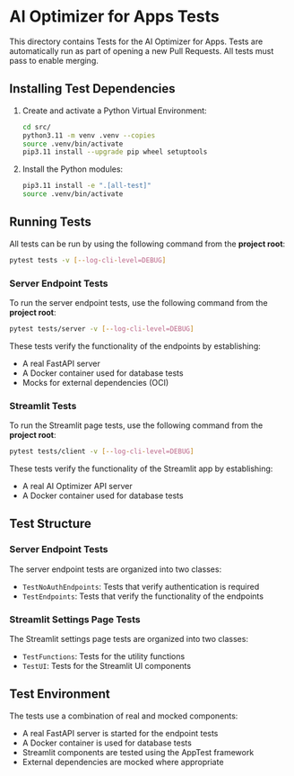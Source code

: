 # AI Optimizer for Apps Tests
<!-- spell-checker:ignore streamlit, venv, setuptools, pytest -->

This directory contains Tests for the AI Optimizer for Apps.  Tests are automatically
run as part of opening a new Pull Requests.  All tests must pass to enable merging.

## Installing Test Dependencies

1. Create and activate a Python Virtual Environment:

   ```bash
   cd src/
   python3.11 -m venv .venv --copies
   source .venv/bin/activate
   pip3.11 install --upgrade pip wheel setuptools
   ```

1. Install the Python modules:

   ```bash
   pip3.11 install -e ".[all-test]"
   source .venv/bin/activate
   ```

## Running Tests

All tests can be run by using the following command from the **project root**:

```bash
pytest tests -v [--log-cli-level=DEBUG]
```

### Server Endpoint Tests

To run the server endpoint tests, use the following command from the **project root**:

```bash
pytest tests/server -v [--log-cli-level=DEBUG]
```

These tests verify the functionality of the endpoints by establishing:
- A real FastAPI server
- A Docker container used for database tests
- Mocks for external dependencies (OCI)

### Streamlit Tests

To run the Streamlit page tests, use the following command from the **project root**:

```bash
pytest tests/client -v [--log-cli-level=DEBUG]
```

These tests verify the functionality of the Streamlit app by establishing:
- A real AI Optimizer API server 
- A Docker container used for database tests

## Test Structure

### Server Endpoint Tests

The server endpoint tests are organized into two classes:
- `TestNoAuthEndpoints`: Tests that verify authentication is required
- `TestEndpoints`: Tests that verify the functionality of the endpoints

### Streamlit Settings Page Tests

The Streamlit settings page tests are organized into two classes:
- `TestFunctions`: Tests for the utility functions
- `TestUI`: Tests for the Streamlit UI components

## Test Environment

The tests use a combination of real and mocked components:
- A real FastAPI server is started for the endpoint tests
- A Docker container is used for database tests
- Streamlit components are tested using the AppTest framework
- External dependencies are mocked where appropriate 